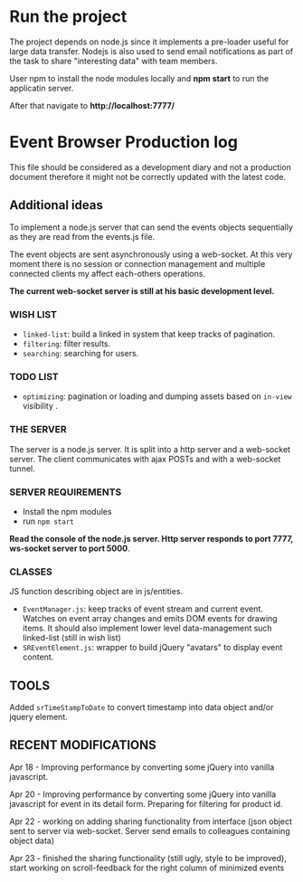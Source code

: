 # Run the project

The project depends on node.js since it implements a pre-loader useful for large data transfer.
Nodejs is also used to send email notifications as part of the task to share "interesting data" with team members.

User npm to install the node modules locally and **npm start** to run the applicatin server.

After that navigate to **http://localhost:7777/**


# Event Browser Production log

This file should be considered as a development diary and not a production document therefore it might not be correctly updated with the latest code.

## Additional ideas

To implement a node.js server that can send the events objects sequentially as they are read from the events.js file.

The event objects are sent asynchronously using a web-socket. At this very moment there is no session or connection management and multiple connected clients my affect each-others operations.

**The current web-socket server is still at his basic development level.**



### WISH LIST

* `linked-list`: build a linked in system that keep tracks of pagination.
* `filtering`: filter results.
* `searching`: searching for users.


### TODO LIST

* `optimizing`: pagination or loading and dumping assets based on `in-view` visibility .

### THE SERVER

The server is a node.js server. It is split into a http server and a web-socket server. The client communicates with ajax POSTs and with a web-socket tunnel.

### SERVER REQUIREMENTS

* Install the npm modules
* run `npm start`

**Read the console of the node.js server. Http server responds to port 7777, ws-socket server to port 5000**.

### CLASSES 
JS function describing object are in js/entities.

* `EventManager.js`:  keep tracks of event stream and current event. Watches on event array changes and emits DOM events for drawing items. It should also implement lower level data-management such linked-list (still in wish list)
* `SREventElement.js`: wrapper to build jQuery "avatars" to display event content.

## TOOLS
Added `srTimeStampToDate` to convert timestamp into data object and/or jquery element.

## RECENT MODIFICATIONS
Apr 18 - Improving performance by converting some jQuery into vanilla javascript.

Apr 20 - Improving performance by converting some jQuery into vanilla javascript for event in its detail form. Preparing for filtering for product id.

Apr 22 - working on adding sharing functionality from interface (json object sent to server via web-socket. Server send emails to colleagues containing object data)

Apr 23 - finished the sharing functionality (still ugly, style to be improved), start working on scroll-feedback for the right column of minimized events


